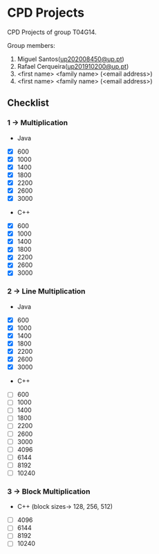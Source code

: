 # CPD Projects

CPD Projects of group T04G14.

Group members:
1. Miguel Santos(up202008450@up.pt)
2. Rafael Cerqueira(up201910200@up.pt)
3. &lt;first name&gt; &lt;family name&gt; (&lt;email address&gt;)
4. &lt;first name&gt; &lt;family name&gt; (&lt;email address&gt;)


## Checklist
### 1 -> Multiplication
* Java
- [x] 600
- [x] 1000
- [x] 1400
- [x] 1800
- [x] 2200
- [x] 2600
- [x] 3000

* C++
- [x] 600
- [x] 1000
- [x] 1400
- [x] 1800
- [x] 2200
- [x] 2600
- [x] 3000

### 2 -> Line Multiplication
* Java
- [x] 600
- [x] 1000
- [x] 1400
- [x] 1800
- [x] 2200
- [x] 2600
- [x] 3000

* C++
- [ ] 600
- [ ] 1000
- [ ] 1400
- [ ] 1800
- [ ] 2200
- [ ] 2600
- [ ] 3000
- [ ] 4096
- [ ] 6144
- [ ] 8192
- [ ] 10240

### 3 -> Block Multiplication
* C++ (block sizes-> 128, 256, 512)
- [ ] 4096
- [ ] 6144
- [ ] 8192
- [ ] 10240
